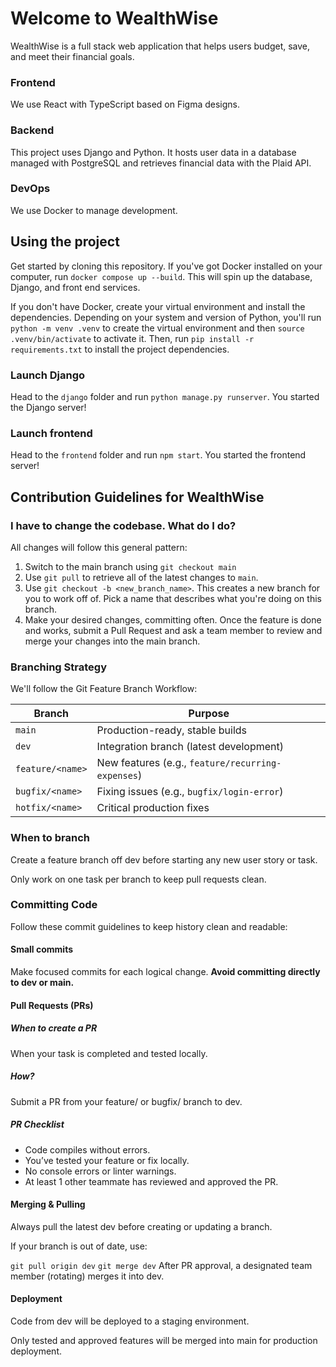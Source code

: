 # Welcome to WealthWise

WealthWise is a full stack web application that helps users budget, save, and meet their financial goals.

### Frontend

We use React with TypeScript based on Figma designs.

### Backend

This project uses Django and Python. It hosts user data in a database managed with PostgreSQL and retrieves financial data with the Plaid API.

### DevOps

We use Docker to manage development.

## Using the project

Get started by cloning this repository. If you've got Docker installed on your computer, run `docker compose up --build`. This will spin up the database, Django, and front end services.

If you don't have Docker, create your virtual environment and install the dependencies. Depending on your system and version of Python, you'll run `python -m venv .venv` to create the virtual environment and then `source .venv/bin/activate` to activate it. Then, run `pip install -r requirements.txt` to install the project dependencies.

### Launch Django

Head to the `django` folder and run `python manage.py runserver`. You started the Django server!

### Launch frontend

Head to the `frontend` folder and run `npm start`. You started the frontend server!

## Contribution Guidelines for WealthWise

### I have to change the codebase. What do I do?
All changes will follow this general pattern:
1. Switch to the main branch using `git checkout main`
2. Use `git pull` to retrieve all of the latest changes to `main`.
3. Use `git checkout -b <new_branch_name>`. This creates a new branch for you to work off of. Pick a name that describes what you're doing on this branch.
4. Make your desired changes, committing often. Once the feature is done and works, submit a Pull Request and ask a team member to review and merge your changes into the main branch.

### Branching Strategy

We'll follow the Git Feature Branch Workflow:

| Branch           | Purpose                                           |
| ---------------- | ------------------------------------------------- |
| `main`           | Production-ready, stable builds                   |
| `dev`            | Integration branch (latest development)           |
| `feature/<name>` | New features (e.g., `feature/recurring-expenses`) |
| `bugfix/<name>`  | Fixing issues (e.g., `bugfix/login-error`)        |
| `hotfix/<name>`  | Critical production fixes                         |

### When to branch

Create a feature branch off dev before starting any new user story or task.

Only work on one task per branch to keep pull requests clean.

### Committing Code

Follow these commit guidelines to keep history clean and readable:

#### Small commits

Make focused commits for each logical change. **Avoid committing directly to dev or main.**

#### Pull Requests (PRs)

##### When to create a PR

When your task is completed and tested locally.

##### How?

Submit a PR from your feature/ or bugfix/ branch to dev.

##### PR Checklist

- Code compiles without errors.
- You’ve tested your feature or fix locally.
- No console errors or linter warnings.
- At least 1 other teammate has reviewed and approved the PR.

#### Merging & Pulling

Always pull the latest dev before creating or updating a branch.

If your branch is out of date, use:

`git pull origin dev`
`git merge dev`
After PR approval, a designated team member (rotating) merges it into dev.

#### Deployment

Code from dev will be deployed to a staging environment.

Only tested and approved features will be merged into main for production deployment.
